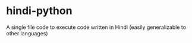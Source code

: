 # hindi-python
A single file code to execute code written in Hindi (easily generalizable to other languages)
